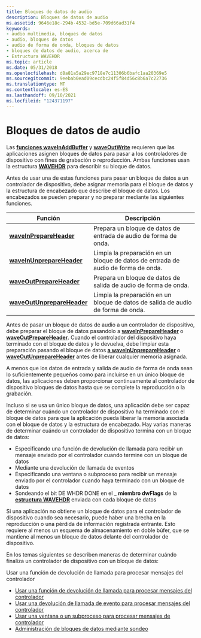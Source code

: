 ```yaml
---
title: Bloques de datos de audio
description: Bloques de datos de audio
ms.assetid: 9646e18c-294b-4532-bd5e-709d66ad31f4
keywords:
- audio multimedia, bloques de datos
- audio, bloques de datos
- audio de forma de onda, bloques de datos
- bloques de datos de audio, acerca de
- Estructura WAVEHDR
ms.topic: article
ms.date: 05/31/2018
ms.openlocfilehash: d8a81a5a29ec9718e7c11306b6bafc1aa20369e5
ms.sourcegitcommit: 9eebab0ead09cecdbc24f5f84d56c8b6a7c22736
ms.translationtype: MT
ms.contentlocale: es-ES
ms.lasthandoff: 09/10/2021
ms.locfileid: "124371197"
---
```

# <a name="audio-data-blocks"></a>Bloques de datos de audio

Las [**funciones waveInAddBuffer**](/windows/win32/api/mmeapi/nf-mmeapi-waveinaddbuffer) y [**waveOutWrite**](/windows/win32/api/mmeapi/nf-mmeapi-waveoutwrite) requieren que las aplicaciones asignen bloques de datos para pasar a los controladores de dispositivo con fines de grabación o reproducción. Ambas funciones usan la estructura [**WAVEHDR**](/windows/win32/api/mmeapi/ns-mmeapi-wavehdr) para describir su bloque de datos.

Antes de usar una de estas funciones para pasar un bloque de datos a un controlador de dispositivo, debe asignar memoria para el bloque de datos y la estructura de encabezado que describe el bloque de datos. Los encabezados se pueden preparar y no preparar mediante las siguientes funciones.



| Función                                                 | Descripción                                                      |
|----------------------------------------------------------|------------------------------------------------------------------|
| [**waveInPrepareHeader**](/windows/win32/api/mmeapi/nf-mmeapi-waveinprepareheader)       | Prepara un bloque de datos de entrada de audio de forma de onda.                      |
| [**waveInUnprepareHeader**](/windows/win32/api/mmeapi/nf-mmeapi-waveinunprepareheader)   | Limpia la preparación en un bloque de datos de entrada de audio de forma de onda.  |
| [**waveOutPrepareHeader**](/windows/win32/api/mmeapi/nf-mmeapi-waveoutprepareheader)     | Prepara un bloque de datos de salida de audio de forma de onda.                     |
| [**waveOutUnprepareHeader**](/windows/win32/api/mmeapi/nf-mmeapi-waveoutunprepareheader) | Limpia la preparación en un bloque de datos de salida de audio de forma de onda. |



 

Antes de pasar un bloque de datos de audio a un controlador de dispositivo, debe preparar el bloque de datos pasandolo a [**waveInPrepareHeader**](/windows/win32/api/mmeapi/nf-mmeapi-waveinprepareheader) o [**waveOutPrepareHeader**](/windows/win32/api/mmeapi/nf-mmeapi-waveoutprepareheader). Cuando el controlador del dispositivo haya terminado con el bloque de datos y lo devuelva, debe limpiar esta preparación pasando el bloque de datos [**a waveInUnprepareHeader**](/windows/win32/api/mmeapi/nf-mmeapi-waveinunprepareheader) o [**waveOutUnprepareHeader**](/windows/win32/api/mmeapi/nf-mmeapi-waveoutunprepareheader) antes de liberar cualquier memoria asignada.

A menos que los datos de entrada y salida de audio de forma de onda sean lo suficientemente pequeños como para incluirse en un único bloque de datos, las aplicaciones deben proporcionar continuamente al controlador de dispositivo bloques de datos hasta que se complete la reproducción o la grabación.

Incluso si se usa un único bloque de datos, una aplicación debe ser capaz de determinar cuándo un controlador de dispositivo ha terminado con el bloque de datos para que la aplicación pueda liberar la memoria asociada con el bloque de datos y la estructura de encabezado. Hay varias maneras de determinar cuándo un controlador de dispositivo termina con un bloque de datos:

-   Especificando una función de devolución de llamada para recibir un mensaje enviado por el controlador cuando termine con un bloque de datos
-   Mediante una devolución de llamada de eventos
-   Especificando una ventana o subproceso para recibir un mensaje enviado por el controlador cuando haya terminado con un bloque de datos
-   Sondeando el bit DE WHDR DONE en el \_ **miembro dwFlags** de la [**estructura WAVEHDR**](/windows/win32/api/mmeapi/ns-mmeapi-wavehdr) enviada con cada bloque de datos

Si una aplicación no obtiene un bloque de datos para el controlador de dispositivo cuando sea necesario, puede haber una brecha en la reproducción o una pérdida de información registrada entrante. Esto requiere al menos un esquema de almacenamiento en doble búfer, que se mantiene al menos un bloque de datos delante del controlador de dispositivo.

En los temas siguientes se describen maneras de determinar cuándo finaliza un controlador de dispositivo con un bloque de datos:

Usar una función de devolución de llamada para procesar mensajes del controlador

-   [Usar una función de devolución de llamada para procesar mensajes del controlador](using-a-callback-function-to-process-driver-messages.md)
-   [Usar una devolución de llamada de evento para procesar mensajes del controlador](using-an-callback-to-process-driver-messages.md)
-   [Usar una ventana o un subproceso para procesar mensajes de controlador](using-a-window-or-thread-to-process-driver-messages.md)
-   [Administración de bloques de datos mediante sondeo](managing-data-blocks-by-polling.md)

 

 